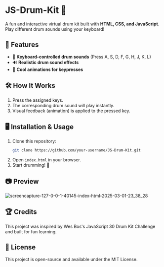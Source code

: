 # JS-Drum-Kit 🥁  
A fun and interactive virtual drum kit built with **HTML, CSS, and JavaScript**. Play different drum sounds using your keyboard!  


## 📌 Features  
- 🎹 **Keyboard-controlled drum sounds** (Press A, S, D, F, G, H, J, K, L)  
- 🔊 **Realistic drum sound effects**  
- 🎨 **Cool animations for keypresses**  


## 🛠️ How It Works  
1. Press the assigned keys.  
2. The corresponding drum sound will play instantly.  
3. Visual feedback (animation) is applied to the pressed key.  


## 🖥️ Installation & Usage  
1. Clone this repository:  
   ```sh
   git clone https://github.com/your-username/JS-Drum-Kit.git
   ```
2. Open `index.html` in your browser.  
3. Start drumming! 🎵  


## 📷 Preview  
![screencapture-127-0-0-1-40145-index-html-2025-03-01-23_38_28](https://github.com/user-attachments/assets/427fc370-36ca-40f5-9e5e-3d113b0d0dfc)


## 🏆 Credits  
This project was inspired by Wes Bos's JavaScript 30 Drum Kit Challenge and built for fun learning.  

## 📜 License  
This project is open-source and available under the MIT License.  
